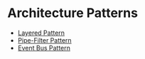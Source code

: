 # Architecture Patterns 

- [Layered Pattern](./layered-pattern)
- [Pipe-Filter Pattern](./pipe-filter-pattern)
- [Event Bus Pattern](./event-bus-pattern)

